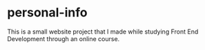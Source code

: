 # personal-info
This is a small website project that I made while studying Front End Development through an online course.
